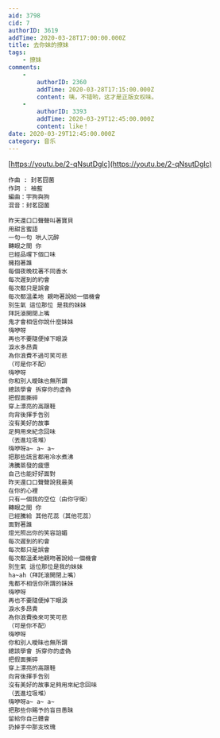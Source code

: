 ```yaml
---
aid: 3798
cid: 7
authorID: 3619
addTime: 2020-03-28T17:00:00.000Z
title: 去你妹的撩妹
tags:
    - 撩妹
comments:
    -
        authorID: 2360
        addTime: 2020-03-28T17:15:00.000Z
        content: 咦，不错哟，这才是正版女权味。
    -
        authorID: 3393
        addTime: 2020-03-29T12:45:00.000Z
        content: like！
date: 2020-03-29T12:45:00.000Z
category: 音乐
---
```


[https://youtu.be/2-qNsutDglc](https://youtu.be/2-qNsutDglc)

    作曲 : 封茗囧菌
    作詞 : 袖藍
    編曲：宇狗與狗
    混音：封茗囧菌
    
    昨天還口口聲聲叫著寶貝
    用甜言蜜語
    一句一句 哄人沉醉
    轉眼之間 你
    已經品嚐下個口味
    擁抱著誰
    每個夜晚枕著不同香水
    每次遲到的約會
    每次都只是誤會
    每次都溫柔地 親吻著說給一個機會
    別生氣 這位那位 是我的妹妹
    拜託滾開閉上嘴
    鬼才會相信你說什麼妹妹
    嗨咿呀
    再也不要隨便掉下眼淚
    淚水多昂貴
    為你浪費不過可笑可悲
    （可是你不配）
    嗨咿呀
    你和別人曖昧也無所謂
    總該學會 拆穿你的虛偽
    把假面撕碎
    穿上漂亮的高跟鞋
    向背後揮手告別
    沒有美好的故事
    足夠用來紀念回味
    （丟進垃圾堆）
    嗨咿呀a~ a~ a~
    把那些謊言都用冷水煮沸
    沸騰蒸發的疲憊
    自己也能好好面對
    昨天還口口聲聲說我最美
    在你的心裡
    只有一個我的空位（由你守衛）
    轉眼之間 你
    已經騰給 其他花蕊（其他花蕊）
    面對著誰
    燈光照出你的笑容諂媚
    每次遲到的約會
    每次都只是誤會
    每次都溫柔地親吻著說給一個機會
    別生氣 這位那位是我的妹妹
    ha~ah（拜託滾開閉上嘴）
    鬼都不相信你所謂的妹妹
    嗨咿呀
    再也不要隨便掉下眼淚
    淚水多昂貴
    為你浪費換來可笑可悲
    （可是你不配）
    嗨咿呀
    你和別人曖昧也無所謂
    總該學會 拆穿你的虛偽
    把假面撕碎
    穿上漂亮的高跟鞋
    向背後揮手告別
    沒有美好的故事足夠用來紀念回味
    （丟進垃圾堆）
    嗨咿呀a~ a~ a~
    把那些你賜予的盲目愚昧
    留給你自己體會
    扔掉手中那支玫瑰

